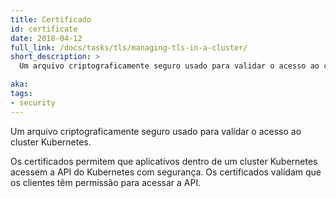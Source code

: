 ```yaml
---
title: Certificado
id: certificate
date: 2018-04-12
full_link: /docs/tasks/tls/managing-tls-in-a-cluster/
short_description: >
  Um arquivo criptograficamente seguro usado para validar o acesso ao cluster Kubernetes.

aka: 
tags:
- security
---
```

 Um arquivo criptograficamente seguro usado para validar o acesso ao cluster Kubernetes.

<!--more--> 

Os certificados permitem que aplicativos dentro de um cluster Kubernetes acessem a API do Kubernetes com segurança. Os certificados validam que os clientes têm permissão para acessar a API.